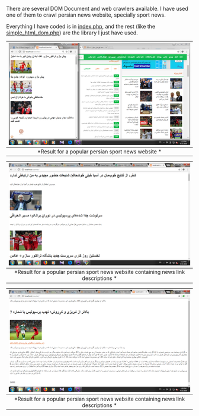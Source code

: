 There are several DOM Document and web crawlers available. 
I have used one of them to crawl persian news website, specially sport news.

Everything I have coded is in [index.php](httpsgithub.comSaeedTaghavicrawlerblobmasterindex.php), 
and the rest (like the [simple_html_dom.php](httpsgithub.comSaeedTaghavicrawlerblobmastersimple_html_dom.php)) 
are the library I just have used. 

| ![result for a popular persian sport news website](https://github.com/SaeedTaghavi/crawler/blob/master/res.png)  |
| :--: |
| *Result for a popular persian sport news website * |


|  ![news title + descriptions](https://github.com/SaeedTaghavi/crawler/blob/master/res+descrptn.png)  | 
| :--: |
| *Result for a popular persian sport news website containing news link descriptions * |


|  ![news title + descriptions + text content](https://github.com/SaeedTaghavi/crawler/blob/master/res3.png)  | 
| :--: |
| *Result for a popular persian sport news website containing news link descriptions * |
